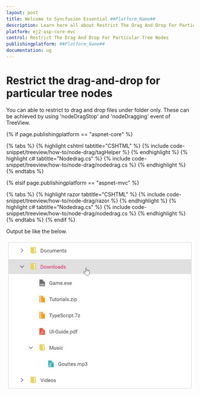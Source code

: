 ```yaml
---
layout: post
title: Welcome to Syncfusion Essential ##Platform_Name##
description: Learn here all about Restrict The Drag And Drop For Particular Tree Nodes of Syncfusion Essential ##Platform_Name## widgets based on HTML5 and jQuery.
platform: ej2-asp-core-mvc
control: Restrict The Drag And Drop For Particular Tree Nodes
publishingplatform: ##Platform_Name##
documentation: ug
---
```


# Restrict the drag-and-drop for particular tree nodes

You can able to restrict to drag and drop files under folder only. These can be achieved by using 'nodeDragStop' and 'nodeDragging' event of TreeView.

{% if page.publishingplatform == "aspnet-core" %}

{% tabs %}
{% highlight cshtml tabtitle="CSHTML" %}
{% include code-snippet/treeview/how-to/node-drag/tagHelper %}
{% endhighlight %}
{% highlight c# tabtitle="Nodedrag.cs" %}
{% include code-snippet/treeview/how-to/node-drag/nodedrag.cs %}
{% endhighlight %}
{% endtabs %}

{% elsif page.publishingplatform == "aspnet-mvc" %}

{% tabs %}
{% highlight razor tabtitle="CSHTML" %}
{% include code-snippet/treeview/how-to/node-drag/razor %}
{% endhighlight %}
{% highlight c# tabtitle="Nodedrag.cs" %}
{% include code-snippet/treeview/how-to/node-drag/nodedrag.cs %}
{% endhighlight %}
{% endtabs %}
{% endif %}



Output be like the below.

![TreeView Sample](../images/node-drag.PNG)
